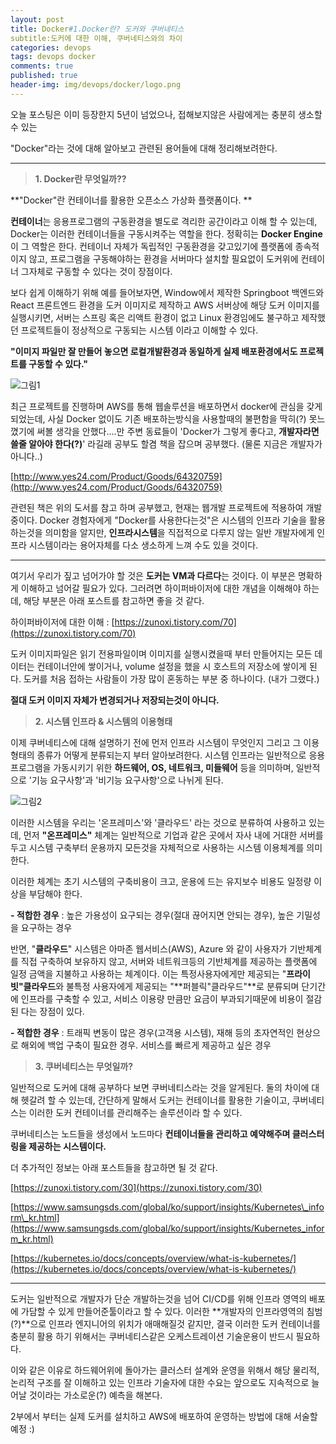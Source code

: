 ```yaml
---
layout: post
title: Docker#1.Docker란? 도커와 쿠버네티스
subtitle:도커에 대한 이해, 쿠버네티스와의 차이
categories: devops
tags: devops docker
comments: true
published: true
header-img: img/devops/docker/logo.png
---
```


오늘 포스팅은 이미 등장한지 5년이 넘었으나, 접해보지않은 사람에게는 충분히 생소할 수 있는

"Docker"라는 것에 대해 알아보고 관련된 용어들에 대해 정리해보려한다.


---

> **1\. Docker란 무엇일까??**

**"Docker"란 컨테이너를 활용한 오픈소스 가상화 플랫폼이다. **

**컨테이너**는 응용프로그램의 구동환경을 별도로 격리한 공간이라고 이해 할 수 있는데, Docker는 이러한 컨테이너들을 구동시켜주는 역할을 한다. 정확히는 **Docker Engine**이 그 역할은 한다. 컨테이너 자체가 독립적인 구동환경을 갖고있기에 플랫폼에 종속적이지 않고, 프로그램을 구동해야하는 환경을 서버마다 설치할 필요없이 도커위에 컨테이너 그자체로 구동할 수 있다는 것이 장점이다.

보다 쉽게 이해하기 위해 예를 들어보자면, Window에서 제작한 Springboot 백엔드와 React 프론트엔드 환경을 도커 이미지로 제작하고 AWS 서버상에 해당 도커 이미지를 실행시키면, 서버는 스프링 혹은 리액트 환경이 없고 Linux 환경임에도 불구하고 제작했던 프로젝트들이 정상적으로 구동되는 시스템 이라고 이해할 수 있다.

**"이미지 파일만 잘 만들어 놓으면 로컬개발환경과 동일하게 실제 배포환경에서도 프로젝트를 구동할 수 있다."**


![그림1](https://zunoxi.github.io/assets/img/devops/docker/docker1.png)


최근 프로젝트를 진행하며 AWS를 통해 웹솔루션을 배포하면서 docker에 관심을 갖게 되었는데, 사실 Docker 없이도 기존 배포하는방식을 사용할때의 불편함을 딱히(?) 못느꼈기에 써볼 생각을 안했다....만 주변 동료들이 'Docker가 그렇게 좋다고, **개발자라면 쓸줄 알아야 한다(?)**' 라길래 공부도 할겸 책을 잡으며 공부했다. (물론 지금은 개발자가 아니다..)

[http://www.yes24.com/Product/Goods/64320759](http://www.yes24.com/Product/Goods/64320759)


관련된 책은 위의 도서를 참고 하며 공부했고, 현재는 웹개발 프로젝트에 적용하여 개발중이다. Docker 경험자에게 "Docker를 사용한다는것"은 시스템의 인프라 기술을 활용하는것을 의미함을 알지만, **인프라시스템**을 직접적으로 다루지 않는 일반 개발자에게 인프라 시스템이라는 용어자체를 다소 생소하게 느껴 수도 있을 것이다.

---

여기서 우리가 짚고 넘어가야 할 것은 **도커는 VM과 다르다**는 것이다. 이 부분은 명확하게 이해하고 넘어갈 필요가 있다. 그러려면 하이퍼바이저에 대한 개념을 이해해야 하는데, 해당 부분은 아래 포스트를 참고하면 좋을 것 같다.

하이퍼바이저에 대한 이해 : [https://zunoxi.tistory.com/70](https://zunoxi.tistory.com/70)



도커 이미지파일은 읽기 전용파일이며 이미지를 실행시켰을때 부터 만들어지는 모든 데이터는 컨테이너안에 쌓이거나, volume 설정을 했을 시 호스트의 저장소에 쌓이게 된다. 도커를 처음 접하는 사람들이 가장 많이 혼동하는 부분 중 하나이다. (내가 그랬다.)

**절대 도커 이미지 자체가 변경되거나 저장되는것이 아니다.**

> **2\. 시스템 인프라 & 시스템의 이용형태**

이제 쿠버네티스에 대해 설명하기 전에 먼저 인프라 시스템이 무엇인지 그리고 그 이용형태의 종류가 어떻게 분류되는지 부터 알아보려한다. 시스템 인프라는 일반적으로 응용프로그램을 가동시키기 위한 **하드웨어, OS, 네트워크, 미들웨어** 등을 의미하며, 일반적으로 '기능 요구사항'과 '비기능 요구사항'으로 나뉘게 된다.

![그림2](https://zunoxi.github.io/assets/img/devops/docker/docker2.png)

이러한 시스템을 우리는 '온프레미스'와 '클라우드' 라는 것으로 분류하여 사용하고 있는데, 먼저 **"온프레미스"** 체계는 일반적으로 기업과 같은 곳에서 자사 내에 거대한 서버를 두고 시스템 구축부터 운용까지 모든것을 자체적으로 사용하는 시스템 이용체계를 의미한다.

이러한 체계는 초기 시스템의 구축비용이 크고, 운용에 드는 유지보수 비용도 일정량 이상을 부담해야 한다.

**\- 적합한 경우** : 높은 가용성이 요구되는 경우(절대 끊어지면 안되는 경우), 높은 기밀성을 요구하는 경우

반면, "**클라우드**" 시스템은 아마존 웹서비스(AWS), Azure 와 같이 사용자가 기반체계를 직접 구축하여 보유하지 않고, 서버와 네트워크등의 기반체계를 제공하는 플랫폼에 일정 금액을 지불하고 사용하는 체계이다. 이는 특정사용자에게만 제공되는 "**프라이빗"클라우드**와 불특정 사용자에게 제공되는 "**퍼블릭"클라우드"**로 분류되며 단기간에 인프라를 구축할 수 있고, 서비스 이용량 만큼만 요금이 부과되기때문에 비용이 절감된 다는 장점이 있다.

**\- 적합한 경우** : 트래픽 변동이 많은 경우(고객용 시스템), 재해 등의 초자연적인 현상으로 해외에 백업 구축이 필요한 경우. 서비스를 빠르게 제공하고 싶은 경우

> **3\. 쿠버네티스는 무엇일까?**

일반적으로 도커에 대해 공부하다 보면 쿠버네티스라는 것을 알게된다. 둘의 차이에 대해 헷갈려 할 수 있는데, 간단하게 말해서 도커는 컨테이너를 활용한 기술이고, 쿠버네티스는 이러한 도커 컨테이너를 관리해주는 솔루션이라 할 수 있다. 

쿠버네티스는 노드들을 생성에서 노드마다 **컨테이너들을 관리하고 예약해주며 클러스터링을 제공하는 시스템이다.**

더 추가적인 정보는 아래 포스트들을 참고하면 될 것 같다.

[https://zunoxi.tistory.com/30](https://zunoxi.tistory.com/30)

[https://www.samsungsds.com/global/ko/support/insights/Kubernetes\_inform\_kr.html](https://www.samsungsds.com/global/ko/support/insights/Kubernetes_inform_kr.html)

[https://kubernetes.io/docs/concepts/overview/what-is-kubernetes/](https://kubernetes.io/docs/concepts/overview/what-is-kubernetes/)


---

도커는 일반적으로 개발자가 단순 개발하는것을 넘어 CI/CD를 위해 인프라 영역의 배포에 가담할 수 있게 만들어준툴이라고 할 수 있다. 이러한 **개발자의 인프라영역의 침범(?)**으로 인프라 엔지니어의 위치가 애매해질것 같지만, 결국 이러한 도커 컨테이너를 충분히 활용 하기 위해서는 쿠버네티스같은 오케스트레이션 기술운용이 반드시 필요하다.

이와 같은 이유로 하드웨어위에 돌아가는 클러스터 설계와 운영을 위해서 해당 물리적, 논리적 구조를 잘 이해하고 있는 인프라 기술자에 대한 수요는 앞으로도 지속적으로 늘어날 것이라는 가소로운(?) 예측을 해본다.

2부에서 부터는 실제 도커를 설치하고 AWS에 배포하여 운영하는 방법에 대해 서술할 예정 :)